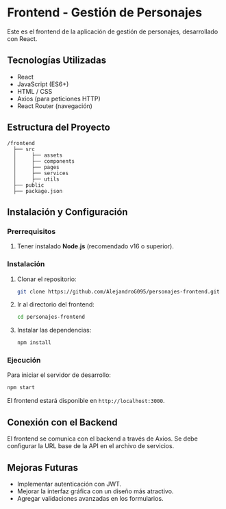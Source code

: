 # Frontend - Gestión de Personajes

Este es el frontend de la aplicación de gestión de personajes, desarrollado con React.

## Tecnologías Utilizadas
- React
- JavaScript (ES6+)
- HTML / CSS
- Axios (para peticiones HTTP)
- React Router (navegación)

## Estructura del Proyecto
```
/frontend
  ├── src
  │     ├── assets
  │     ├── components
  │     ├── pages
  │     ├── services
  │     ├── utils
  ├── public
  ├── package.json
```

## Instalación y Configuración
### Prerrequisitos
1. Tener instalado **Node.js** (recomendado v16 o superior).

### Instalación
1. Clonar el repositorio:
   ```bash
   git clone https://github.com/AlejandroG095/personajes-frontend.git
   ```
2. Ir al directorio del frontend:
   ```bash
   cd personajes-frontend
   ```
3. Instalar las dependencias:
   ```bash
   npm install
   ```


### Ejecución
Para iniciar el servidor de desarrollo:
```bash
npm start
```
El frontend estará disponible en `http://localhost:3000`.

## Conexión con el Backend
El frontend se comunica con el backend a través de Axios. Se debe configurar la URL base de la API en el archivo de servicios.

## Mejoras Futuras
- Implementar autenticación con JWT.
- Mejorar la interfaz gráfica con un diseño más atractivo.
- Agregar validaciones avanzadas en los formularios.

